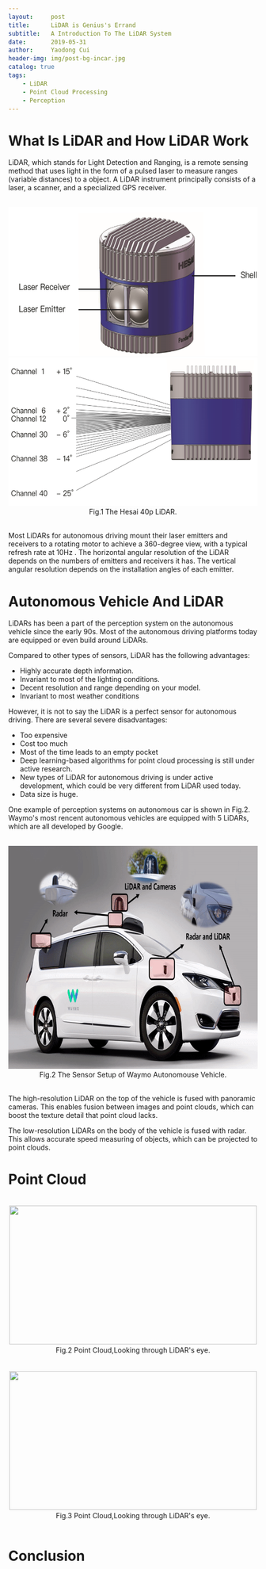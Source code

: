 ```yaml
---
layout:     post
title:      LiDAR is Genius's Errand
subtitle:   A Introduction To The LiDAR System
date:       2019-05-31
author:     Yaodong Cui
header-img: img/post-bg-incar.jpg
catalog: true
tags:
    - LiDAR
    - Point Cloud Processing
    - Perception
---
```



# What Is LiDAR and How LiDAR Work
LiDAR, which stands for Light Detection and Ranging, is a remote sensing method that uses light in the form of a pulsed laser to measure ranges (variable distances) to a object.  A LiDAR instrument principally consists of a laser, a scanner, and a specialized GPS receiver. 

<br>
<div  align="center"> 
    <img 
    src="https://raw.githubusercontent.com/yaodongC/yaodongC.github.io/master/post_img/190531/hesai40p2.PNG"
    width = "600" height = "300">
    <img 
    src="https://raw.githubusercontent.com/yaodongC/yaodongC.github.io/master/post_img/190531/hesai40p3.png"
    width = "600" height = "300"></div>
 <div align="center">Fig.1   The Hesai 40p LiDAR.</div>
<br> 

Most LiDARs for autonomous driving mount their laser emitters and receivers to a rotating motor to achieve a 360-degree view, with a typical refresh rate at 10Hz . The horizontal angular resolution of the LiDAR depends on the numbers of emitters and receivers it has. The vertical angular resolution depends on the installation angles of each emitter. 


# Autonomous Vehicle And LiDAR

LiDARs has been a part of the perception system on the autonomous vehicle since the early 90s. Most of the autonomous driving platforms today are equipped or even build around LiDARs. 

Compared to other types of sensors, LiDAR has the following advantages:
- Highly accurate depth information.
- Invariant to most of the lighting conditions.
- Decent resolution and range depending on your model.
- Invariant  to most weather conditions

However, it is not to say the LiDAR is a perfect sensor for autonomous driving. There are several severe disadvantages:
- Too expensive
- Cost too much
- Most of the time leads to an empty pocket
- Deep learning-based algorithms for point cloud processing is still under active research.
- New types of LiDAR for autonomous driving is under active development, which could be very different from LiDAR used today.
- Data size is huge.

One example of perception systems on autonomous car is shown in Fig.2. Waymo's most rencent autonomous vehicles are equipped with 5 LiDARs, which are all developed by Google.

<br>
<div  align="center"> 
    <img 
    src="https://raw.githubusercontent.com/yaodongC/yaodongC.github.io/master/post_img/190531/Waymo car-2.gif"
    width = "800" height = "450"></div>
 <div align="center">Fig.2   The Sensor Setup of Waymo Autonomouse Vehicle.</div>
<br>  

The high-resolution LiDAR on the top of the vehicle is fused with panoramic cameras. This enables fusion between images and point clouds, which can boost the texture detail that point cloud lacks.

The low-resolution LiDARs on the body of the vehicle is fused with radar.  This allows accurate speed measuring of objects, which can be projected to point clouds.

# Point Cloud

<br>
<div  align="center"> 
    <img 
    src="https://raw.githubusercontent.com/yaodongC/yaodongC.github.io/master/post_img/190531/行驶.gif"
    width = "500" height = "280"></div>
 <div align="center">Fig.2   Point Cloud,Looking through LiDAR's eye.</div>
<br>  

<br>
<div  align="center"> 
    <img 
    src="https://raw.githubusercontent.com/yaodongC/yaodongC.github.io/master/post_img/190531/路口.gif"
    width = "500" height = "280"></div>
 <div align="center">Fig.3    Point Cloud,Looking through LiDAR's eye.</div>
<br>  



 



# Conclusion

